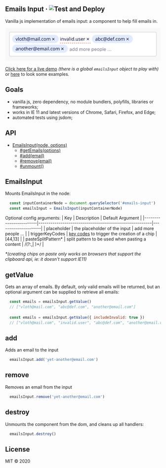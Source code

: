 ## Emails Input &middot; ![Test and Deploy](https://github.com/vloth/emails-input/workflows/Test%20and%20Deploy/badge.svg)
Vanilla js implementation of emails input: a component to help fill emails in.

![screenshot](docs/print.png)

[Click here for a live demo](https://vloth.github.io/emails-input/) _(there is a global `emailsInput` object to play with)_ 
or [here](https://vloth.github.io/emails-input/examples.html) to look some examples.

## Goals
- vanilla js, zero dependency, no module bundlers, polyfills, libraries or frameworks;
- works in IE 11 and latest versions of Chrome, Safari, Firefox, and Edge;
- automated tests using jsdom;

## API

- [EmailsInput(node, options)](#emailsinput)
  - [#getEmails(options)](#getvalue)
  - [#add(email)](#add)
  - [#remove(email)](#remove)
  - [#unmount()](#unmount)


## EmailsInput
Mounts EmailsInput in the node:
```js
  const inputContainerNode = document.querySelector('#emails-input')
  const emailsInput = EmailsInput(inputContainerNode)
```
Optional config arguments:
| Key                    | Description                                             | Default Argument    |
|------------------------|---------------------------------------------------------|---------------------|
| placeholder            | the placeholder of the input                            | add more people ... |
| triggerKeyCodes        | [key codes][key_code] to trigger the creation of a chip | [44,13]             |
| pasteSplitPattern&ast; | split pattern to be used when pasting a content         | /(?:,\| )+/         |  


_&ast;(creating chips on paste only works on browsers that support the clipboard api, ie: it doesn't support IE11)_

## getValue
Gets an array of emails. By default, only valid emails will be returned, but an optional argument can be supplied to retrieve all emails:
```js
  const emails = emailsInput.getValue()
  // ["vloth@mail.com", "abc@def.com", "another@email.com"]

  const emails = emailsInput.getValue({ includeInvalid: true })
  // ["vloth@mail.com", "invalid.user", "abc@def.com", "another@email.com"]
```

## add
Adds an email to the input
```js
  emailsInput.add('yet-another@email.com')
```

## remove
Removes an email from the input
```js
  emailsInput.remove('yet-another@email.com')
```

## destroy
Unmounts the component from the dom, and cleans up all handlers:
```js
  emailsInput.destroy()
```

[key_code]: https://developer.mozilla.org/en-US/docs/Web/API/KeyboardEvent/keyCode

## License

MIT © 2020
